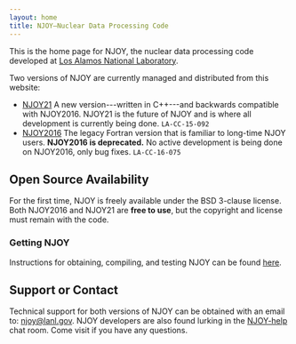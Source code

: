 ```yaml
---
layout: home
title: NJOY—Nuclear Data Processing Code
---
```


This is the home page for NJOY, the nuclear data processing code developed at [Los Alamos National Laboratory](http://www.lanl.gov).

Two versions of NJOY are currently managed and distributed from this website:

 - [NJOY21](https://njoy.github.io/NJOY21) A new version---written in C++---and backwards compatible with NJOY2016. NJOY21 is the future of NJOY and is where all development is currently being done.
   `LA-CC-15-092`
 - [NJOY2016](https://njoy.github.io/NJOY2016) The legacy Fortran version that is familiar to long-time NJOY users. **NJOY2016 is deprecated.** No active development is being done on NJOY2016, only bug fixes.
   `LA-CC-16-075`

## Open Source Availability
For the first time, NJOY is freely available under the BSD 3-clause license. Both NJOY2016 and NJOY21 are **free to use**, but the copyright and license must remain with the code.

### Getting NJOY
Instructions for obtaining, compiling, and testing NJOY can be found [here](Build/).

## Support or Contact
Technical support for both versions of NJOY can be obtained with an email to: [njoy@lanl.gov](mailto:njoy@lanl.gov). NJOY developers are also found lurking in the [NJOY-help](https://gitter.im/njoy/NJOY-help) chat room. Come visit if you have any questions.

